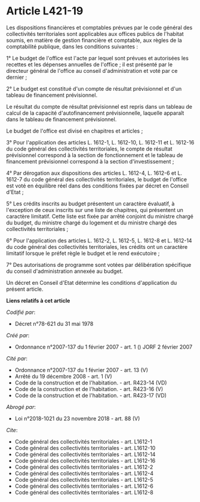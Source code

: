 # Article L421-19

Les dispositions financières et comptables prévues par le code général des collectivités territoriales sont applicables aux
offices publics de l'habitat soumis, en matière de gestion financière et comptable, aux règles de la comptabilité publique,
dans les conditions suivantes : 

1° Le budget de l'office est l'acte par lequel sont prévues et autorisées les recettes et les dépenses annuelles de
l'office ; il est présenté par le directeur général de l'office au conseil d'administration et voté par ce dernier ; 

2° Le budget est constitué d'un compte de résultat prévisionnel et d'un tableau de financement prévisionnel. 

Le résultat du compte de résultat prévisionnel est repris dans un tableau de calcul de la capacité d'autofinancement
prévisionnelle, laquelle apparaît dans le tableau de financement prévisionnel. 

Le budget de l'office est divisé en chapitres et articles ; 

3° Pour l'application des articles L. 1612-1, L. 1612-10, L. 1612-11 et L. 1612-16 du code général des collectivités
territoriales, le compte de résultat prévisionnel correspond à la section de fonctionnement et le tableau de financement
prévisionnel correspond à la section d'investissement ; 

4° Par dérogation aux dispositions des articles L. 1612-4, L. 1612-6 et L. 1612-7 du code général des collectivités
territoriales, le budget de l'office est voté en équilibre réel dans des conditions fixées par décret en Conseil d'Etat ; 

5° Les crédits inscrits au budget présentent un caractère évaluatif, à l'exception de ceux inscrits sur une liste de
chapitres, qui présentent un caractère limitatif. Cette liste est fixée par arrêté conjoint du ministre chargé du budget, du
ministre chargé du logement et du ministre chargé des collectivités territoriales ; 

6° Pour l'application des articles L. 1612-2, 
L. 1612-5, L. 1612-8 et L. 1612-14 du code général des collectivités territoriales, les crédits ont un caractère limitatif
lorsque le préfet règle le budget et le rend exécutoire ; 

7° Des autorisations de programme sont votées par délibération spécifique du conseil d'administration annexée au budget. 

Un décret en Conseil d'Etat détermine les conditions d'application du présent article.

**Liens relatifs à cet article**

_Codifié par_:

  - Décret n°78-621 du 31 mai 1978

_Créé par_:

  - Ordonnance n°2007-137 du 1 février 2007 - art. 1 () JORF 2 février 2007

_Cité par_:

  - Ordonnance n°2007-137 du 1 février 2007 - art. 13 (V)
  - Arrêté du 19 décembre 2008 - art. 1 (V)
  - Code de la construction et de l'habitation. - art. R423-14 (VD)
  - Code de la construction et de l'habitation. - art. R423-16 (V)
  - Code de la construction et de l'habitation. - art. R423-17 (VD)

_Abrogé par_:

  - Loi n°2018-1021 du 23 novembre 2018 - art. 88 (V)

_Cite_:

  - Code général des collectivités territoriales - art. L1612-1
  - Code général des collectivités territoriales - art. L1612-10
  - Code général des collectivités territoriales - art. L1612-14
  - Code général des collectivités territoriales - art. L1612-16
  - Code général des collectivités territoriales - art. L1612-2
  - Code général des collectivités territoriales - art. L1612-4
  - Code général des collectivités territoriales - art. L1612-5
  - Code général des collectivités territoriales - art. L1612-6
  - Code général des collectivités territoriales - art. L1612-8
